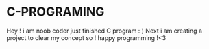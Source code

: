 # C-PROGRAMING
Hey ! i am noob coder just finished C program  : )
Next i am creating a project to clear my concept so ! 
happy programming !<3
